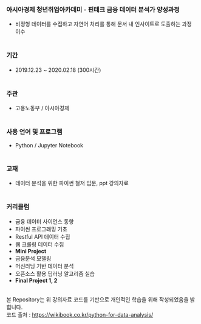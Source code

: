 ### 아시아경제 청년취업아카데미 - 핀테크 금융 데이터 분석가 양성과정
- 비정형 데이터를 수집하고 자연어 처리를 통해 문서 내 인사이트로 도출하는 과정 이수<br><br>

### 기간
- 2019.12.23 ~ 2020.02.18 (300시간)<br><br>
### 주관 
- 고용노동부 / 아시아경제<br><br>

### 사용 언어 및 프로그램 
- Python / Jupyter Notebook<br><br>

### 교재 
- 데이터 분석을 위한 파이썬 철저 입문, ppt 강의자료<br><br>


### 커리큘럼


  - 금융 데이터 사이언스 동향
  - 파이썬 프로그래밍 기초
  - Restful API 데이터 수집
  - 웹 크롤링 데이터 수집
  - **Mini Project**
  - 금융분석 모델링
  - 머신러닝 기반 데이터 분석
  - 오픈소스 활용 딥러닝 알고리즘 실습
  - **Final Project 1, 2**<br><br>


본 Repository는 위 강의자료 코드를 기반으로 개인적인 학습을 위해 작성되었음을 밝힙니다.<br>
코드 출처 : <https://wikibook.co.kr/python-for-data-analysis/>
